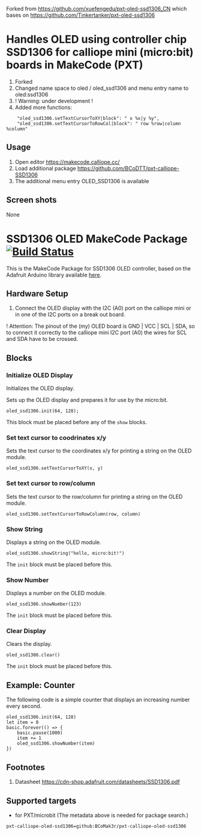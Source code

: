 Forked from https://github.com/xuefengedu/pxt-oled-ssd1306_CN which bases on https://github.com/Tinkertanker/pxt-oled-ssd1306

# Handles OLED using controller chip SSD1306 for calliope mini (micro:bit) boards in MakeCode (PXT)


1. Forked
2. Changed name space to oled / oled_ssd1306 and menu entry name to oled:ssd1306
3. ! Warning: under development !
4. Added more functions:
```
    "oled_ssd1306.setTextCursorToXY|block": " x %x|y %y",
    "oled_ssd1306.setTextCursorToRowCol|block": " row %row|column %column"
```
 
## Usage

1. Open editor https://makecode.calliope.cc/
2. Load additional package https://github.com/BCoDTT/pxt-calliope-SSD1306
3. The additional menu entry OLED_SSD1306 is available

## Screen shots

None


# SSD1306 OLED MakeCode Package [![Build Status](https://travis-ci.org/Tinkertanker/pxt-oled-ssd1306.svg?branch=master)](https://travis-ci.org/Tinkertanker/pxt-oled-ssd1306)

This is the MakeCode Package for SSD1306 OLED controller, based on the Adafruit Arduino library available [here](https://github.com/adafruit/Adafruit_SSD1306).

## Hardware Setup
1. Connect the OLED display with the I2C (A0) port on the calliope mini or in one of the I2C ports on a break out board.

! Attention: The pinout of the (my) OLED board is GND | VCC | SCL | SDA, so to connect it correctly to the calliope mini I2C port (A0) the wires for SCL and SDA have to be crossed.

## Blocks
### Initialize OLED Display
Initializes the OLED display.

Sets up the OLED display and prepares it for use by the micro:bit.

```sig
oled_ssd1306.init(64, 128);
```

This block must be placed before any of the ``show`` blocks.


### Set text cursor to coodrinates x/y
Sets the text cursor to the coordinates x/y for printing  a string on the OLED module.

```sig
oled_ssd1306.setTextCursorToXY(x, y)
```

### Set text cursor to row/column
Sets the text cursor to the row/column for printing  a string on the OLED module.

```sig
oled_ssd1306.setTextCursorToRowColumn(row, column)
```


### Show String
Displays a string on the OLED module.

```sig
oled_ssd1306.showString("hello, micro:bit!")
```

The ``init`` block must be placed before this.


### Show Number
Displays a number on the OLED module.

```sig
oled_ssd1306.showNumber(123)
```

The ``init`` block must be placed before this.


### Clear Display
Clears the display.

```sig
oled_ssd1306.clear()
```

The ``init`` block must be placed before this.

## Example: Counter
The following code is a simple counter that displays an increasing number every second.

```blocks
oled_ssd1306.init(64, 128)
let item = 0
basic.forever(() => {
    basic.pause(1000)
    item += 1
    oled_ssd1306.showNumber(item)
})
```

## Footnotes

1.  Datasheet https://cdn-shop.adafruit.com/datasheets/SSD1306.pdf

## Supported targets

* for PXT/microbit
(The metadata above is needed for package search.)


```package
pxt-calliope-oled-ssd1306=github:BCoMak3r/pxt-calliope-oled-ssd1306
```

